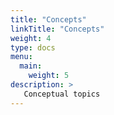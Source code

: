 ```yaml
---
title: "Concepts"
linkTitle: "Concepts"
weight: 4
type: docs
menu:
  main:
    weight: 5
description: >
   Conceptual topics
---
```

